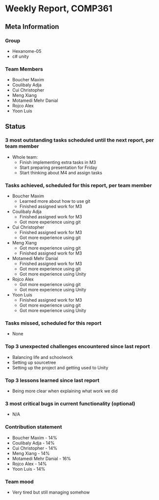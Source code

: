 # Weekly Report, COMP361

## Meta Information

### Group

 * Hexanome-05
 * c# unity

### Team Members

 * Boucher Maxim
 * Coulibaly Adja
 * Cui Christopher
 * Meng Xiang
 * Motamedi Mehr Danial
 * Rojco Alex
 * Yoon Luis

## Status

### 3 most outstanding tasks scheduled until the next report, per team member
 * Whole team:
   * Finish implementing extra tasks in M3 
   * Start preparing presentation for Friday
   * Start thinking about M4 and assign tasks

### Tasks achieved, scheduled for this report, per team member

 * Boucher Maxim
   * Learned more about how to use git
   * Finished assigned work for M3
 * Coulibaly Adja
   * Finished assigned work for M3
   * Got more experience using git
 * Cui Christopher
   * Finished assigned work for M3
   * Got more experience using git
 * Meng Xiang
   * Got more experience using git
   * Finished assigned work for M3
 * Motamedi Mehr Danial
   * Finished assigned work for M3
   * Got more experience using git
   * Got more experience using Unity
 * Rojco Alex
   * Got more experience using git
   * Got more experience using Unity
 * Yoon Luis
   * Finished assigned work for M3
   * Got more experience using git
   * Got more experience using Unity

### Tasks missed, scheduled for this report

 * None

### Top 3 unexpected challenges encountered since last report

 * Balancing life and schoolwork
 * Setting up sourcetree
 * Setting up the project and getting used to Unity

### Top 3 lessons learned since last report

 * Being more clear when explaining what work we did

### 3 most critical bugs in current functionality (optional)

 * N/A

### Contribution statement

 * Boucher Maxim - 14%
 * Coulibaly Adja - 14%
 * Cui Christopher - 14%
 * Meng Xiang - 14%
 * Motamedi Mehr Danial - 16% 
 * Rojco Alex - 14%
 * Yoon Luis - 14%

### Team mood

 * Very tired but still managing somehow
